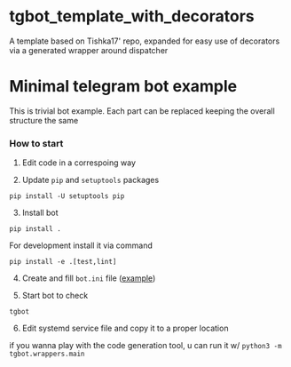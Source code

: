 # tgbot_template_with_decorators
A template based on Tishka17' repo, expanded for easy use of decorators via a generated wrapper around dispatcher

Minimal telegram bot example
==============================

This is trivial bot example.
Each part can be replaced keeping the overall structure the same

### How to start

1. Edit code in a correspoing way

2. Update `pip` and `setuptools` packages

```shell
pip install -U setuptools pip 
```

3. Install bot

```shell
pip install .
```

For development install it via command

```shell
pip install -e .[test,lint]
```

4. Create and fill `bot.ini` file ([example](bot.ini.example))

5. Start bot to check

```shell
tgbot
```

6. Edit systemd service file and copy it to a proper location

if you wanna play with the code generation tool, u can run it w/ `python3 -m tgbot.wrappers.main`

